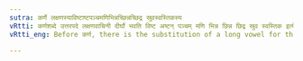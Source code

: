 ```yaml
---
sutra: कर्णे लक्षणस्याविष्टाष्टपञ्चमणिभिन्नच्छिन्नच्छिद्र स्रुवस्वस्तिकस्य
vRtti: कर्णशब्दे उत्तरपदे लक्षणवाचिनी दीर्घो भवति विष्ट अष्टन् पञ्चम् मणि भिन्न छिन्न छिद्र स्रुव स्वस्तिक इत्येतान्वर्जयित्वा ॥
vRtti_eng: Before कर्ण, there is the substitution of a long vowel for the final of the preceding word, when it denotes a proprietorship mark or the ears of cattle, but not when the words are विष्ट, अष्टन्, पञ्चन्, मणि, भिन्न, छिन्न, छिद्र, स्रुव and स्वस्तिक ॥

---
```

